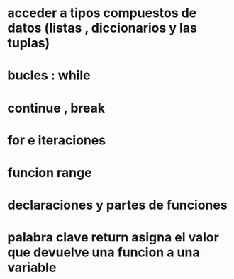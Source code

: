 # acceder a tipos compuestos de datos (listas , diccionarios y las tuplas)
# bucles : while 
# continue , break 

# for e iteraciones
# funcion range

# declaraciones y partes de funciones

# palabra clave return  asigna el valor que devuelve una funcion a una variable